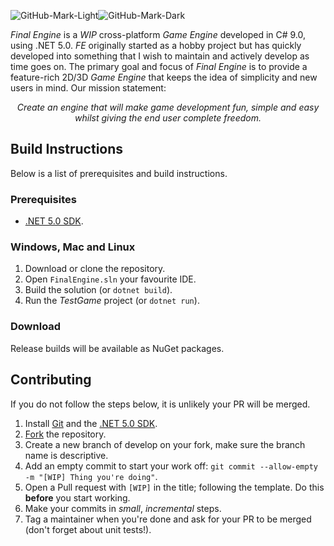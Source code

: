 ![GitHub-Mark-Light](https://user-images.githubusercontent.com/50978201/193459338-32d71599-19d6-4eb6-b5b3-c34348d623b9.svg#gh-dark-mode-only)![GitHub-Mark-Dark](https://user-images.githubusercontent.com/50978201/193459322-b078ed0d-cf0d-4791-ad10-ee2f3131cd20.svg#gh-light-mode-only)

_Final Engine_ is a *WIP* cross-platform _Game Engine_ developed in C# 9.0, using .NET 5.0. _FE_ originally started as a hobby project but has quickly developed into something that I wish to maintain and actively develop as time goes on. The primary goal and focus of _Final Engine_ is to provide a feature-rich 2D/3D _Game Engine_ that keeps the idea of simplicity and new users in mind. Our mission statement:

<p align="center">
<i>Create an engine that will make game development fun, simple and easy whilst giving the end user complete freedom.</i>
</p>

## Build Instructions

Below is a list of prerequisites and build instructions.

### Prerequisites

- [.NET 5.0 SDK](https://dotnet.microsoft.com/download/dotnet/5.0).

### Windows, Mac and Linux

1. Download or clone the repository.
2. Open `FinalEngine.sln` your favourite IDE.
3. Build the solution (or `dotnet build`).
4. Run the *TestGame* project (or `dotnet run`). 

### Download

Release builds will be available as NuGet packages.

## Contributing

If you do not follow the steps below, it is unlikely your PR will be merged.

1. Install [Git](https://git-scm.com/downloads) and the [.NET 5.0 SDK](https://dotnet.microsoft.com/download/dotnet/5.0).
2. [Fork](https://github.com/mtosoftware/FinalEngine/fork) the repository.
3. Create a new branch of develop on your fork, make sure the branch name is descriptive.
4. Add an empty commit to start your work off: `git commit --allow-empty -m "[WIP] Thing you're doing"`.
5. Open a Pull request with `[WIP]` in the title; following the template. Do this **before** you start working.
6. Make your commits in *small*, *incremental* steps.
7. Tag a maintainer when you're done and ask for your PR to be merged (don't forget about unit tests!).
